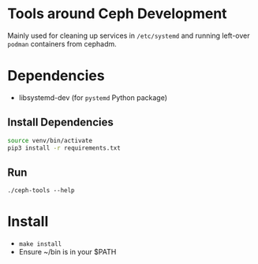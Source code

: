# Tools around Ceph Development

Mainly used for cleaning up services in `/etc/systemd` and running left-over
`podman` containers from cephadm.

# Dependencies

- libsystemd-dev (for `pystemd` Python package)

## Install Dependencies

```bash
source venv/bin/activate
pip3 install -r requirements.txt
```

## Run

`./ceph-tools --help`

# Install

- `make install`
- Ensure ~/bin is in your \$PATH
